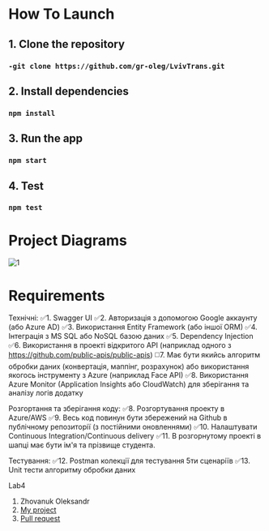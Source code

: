 # How To Launch
## 1. Clone the repository

### `-git clone https://github.com/gr-oleg/LvivTrans.git`

## 2. Install dependencies

### `npm install`

## 3. Run the app

### `npm start`

## 4. Test

### `npm test`

# Project Diagrams

![1](https://github.com/gr-oleg/LvivTrans/assets/67430598/afc6cc6f-e0cb-42aa-9c4d-7669f8ca7717)


# Requirements

Технічні:
✅1. Swagger UI
✅2. Авторизація з допомогою Google аккаунту (або Azure AD)
✅3. Використання Entity Framework (або іншої ORM)
✅4. Інтеграція з MS SQL або NoSQL базою даних
✅5. Dependency Injection
✅6. Використання в проекті відкритого API (наприклад одного з https://github.com/public-apis/public-apis)
◻️7. Має бути якийсь алгоритм обробки даних (конвертація, маппінг, розрахунок) або використання якогось інструменту з Azure (наприклад Face API)
✅8. Використання Azure Monitor (Application Insights або CloudWatch) для зберігання та аналізу логів додатку

Розгортання та зберігання коду:
✅8. Розгортування проекту в Azure/AWS
✅9. Весь код повинун бути збережений на Github в публічному репозиторії (з постійними оновленнями)
✅10. Налаштувати Continuous Integration/Continuous delivery
✅11. В розгорнутому проекті в шапці має бути ім'я та прізвище студента.

Тестування:
✅12. Postman колекції для тестування 5ти сценаріїв
✅13. Unit тести алгоритму обробки даних


Lab4
1. Zhovanuk Oleksandr
2. <a href="https://github.com/fdsssawe/inkfinder" target="_blank">My project</a>
3. <a href="https://github.com/fdsssawe/LvivTrans/pull/1" target="_blank">Pull request</a>
